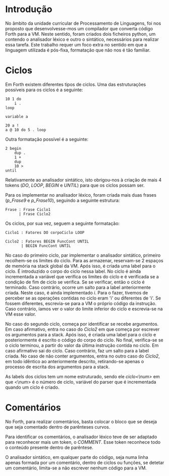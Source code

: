# Introdução
No âmbito da unidade curricular de Processamento de Linguagens, foi nos proposto que desenvolvesse-mos um compilador que converta código Forth para a VM. Neste sentido, foram criados dois ficheiros python, um contendo o analisador léxico e outro o sintático, necessários para realizar essa tarefa. Este trabalho requer um foco extra no sentido em que a linguagem utilizada é pós-fixa, formatação que não nos é tão familiar. 

# Ciclos 
Em Forth existem diferentes tipos de ciclos. Uma das estruturações possíveis para os ciclos é a seguinte: 
~~~
10 1 do 
    i . 
loop 
~~~
~~~
variable a 

20 a !
a @ 10 do 5 . loop
~~~
Outra formatação possível é a seguinte: 
~~~
2 begin 
    dup .   
    1 +
    dup 
    10 >
until 
~~~
Relativamente ao analisador sintático, isto obrigou-nos à criação de mais 4 tokens (_DO_, _LOOP_, _BEGIN_ e _UNTIL_) para que os ciclos possam ser. 

Para os implementar no analisador léxico, foram criada mais duas frases (_p\_Frase9_ e _p\_Frase10_), seguindo a seguinte estrutura: 
~~~
Frase : Frase Ciclo1
      | Frase Ciclo2
~~~

Os ciclos, por sua vez, seguem a seguinte formatação:
~~~
Ciclo1 : Fatores DO corpoCiclo LOOP

Ciclo2 : Fatores BEGIN FuncCont UNTIL
       | BEGIN FuncCont UNTIL 
~~~

No caso do primeiro ciclo, par implementar o analisador sintático, primeiro recolhem-se os limites do ciclo. Para as armazenar, reservam-se 2 espaços de memória na stack global da VM. Após isso, é criada uma label para o ciclo. É introduzido o corpo do ciclo nessa label. No ciclo é ainda incrementada a variável que verifica os limites do ciclo e é verificada se a condição de fim de ciclo se verifica. Se se verificar, então o ciclo é terminado. Caso contrário, ocorre um salto para a label anteriormente criada. Neste caso, é ainda implementado _i_. Para o fazer, tivemos de perceber se as operações contidas no ciclo eram 'i' ou diferentes de 'i'. Se fossem diferentes, escrevia-se para a VM o próprio código da instrução. Caso contrário, íamos ver o valor do limite inferior do ciclo e escrevia-se na VM esse valor. 

No caso do segundo ciclo, começa por identificar se recebe argumentos. Em caso afirmativo, entra no caso do _Ciclo2_ em que começa por escrever os argumentos para a stack. Após isso, é criada uma label para o ciclo e posteriormente é escrito o código do corpo do ciclo. No final, verifica-se se o ciclo terminou, a partir do valor da última instrução contida no ciclo. Em caso afirmativo sai do ciclo. Caso contrário, faz um salto para a label criada. No caso de não conter argumentos, entra no outro caso do _Ciclo2_, em todo idêntico ao anteriormente descrito, retirando-se apenas o processo de escrita dos argumentos para a stack. 

As labels dos ciclos tem um nome estruturado, sendo ele _ciclo<\num>_ em que <\num> é o número de ciclo, variável do parser que é incrementada quando um ciclo é criado. 

# Comentários
No Forth, para realizar comentários, basta colocar o bloco que se deseja que seja comentado dentro de parênteses curvos. 

Para identificar os comentários, o analisador léxico teve de ser adaptado para reconhecer mais um token, o _COMMENT_. Esse token reconhece todo o conteúdo presente dentro de parêntese.  

O analisador sintático, em qualquer parte do código, seja numa linha apenas formada por um comentário, dentro de ciclos ou funções, se detetar um comentário, limita-se a não escrever nenhum código para a VM. 
